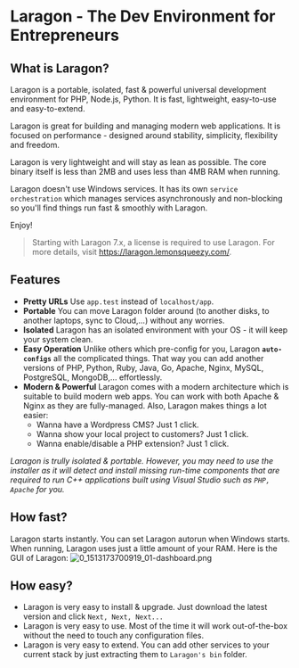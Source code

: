 # Laragon - The Dev Environment for Entrepreneurs

## What is Laragon?

Laragon is a portable, isolated, fast & powerful universal development environment for PHP, Node.js, Python. It is fast, lightweight, easy-to-use and easy-to-extend.

Laragon is great for building and managing modern web applications. It is focused on performance  - designed around stability, simplicity, flexibility and freedom.

Laragon is very lightweight and will stay as lean as possible. The core binary itself is less than 2MB and uses less than 4MB RAM when running.

Laragon doesn't use Windows services. It has its own `service orchestration` which manages services asynchronously and non-blocking so you'll find things run fast & smoothly with Laragon.

Enjoy!

> Starting with Laragon 7.x, a license is required to use Laragon. For more details, visit <https://laragon.lemonsqueezy.com/>.

## Features

- **Pretty URLs**
  Use `app.test` instead of `localhost/app`.
- **Portable**
  You can move Laragon folder around (to another disks, to another laptops, sync to Cloud,...) without any worries. 
- **Isolated**
  Laragon has an isolated environment with your OS - it will keep your system clean.
- **Easy Operation**
  Unlike others which pre-config for you, Laragon **`auto-configs`** all the complicated things. That way you can add another versions of PHP, Python, Ruby, Java, Go, Apache, Nginx, MySQL, PostgreSQL, MongoDB,... effortlessly.
- **Modern & Powerful**
  Laragon comes with a modern architecture which is suitable to build modern web apps. You can work with both Apache & Nginx as they are fully-managed.
  Also, Laragon makes things a lot easier:
  - Wanna have a Wordpress CMS? Just 1 click.
  - Wanna show your local project to customers? Just 1 click.  
  - Wanna enable/disable a PHP extension? Just 1 click.



*Laragon is trully isolated & portable. However, you may need to use the installer as it will detect and install missing run-time components that are required to run C++ applications built using Visual Studio such as `PHP, Apache` for you.*


## How fast?
Laragon starts instantly. You can set Laragon autorun when Windows starts. When running, Laragon uses just a little amount of your RAM.
Here is the GUI of Laragon:
![0_1513173700919_01-dashboard.png](https://i.imgur.com/0py3k1X.png) 

## How easy?
- Laragon is very easy to install & upgrade. Just download the latest version and click `Next, Next, Next...`
- Laragon is very easy to use. Most of the time it will work out-of-the-box without the need to touch any configuration files.
- Laragon is very easy to extend. You can add other services to your current stack by just extracting them to `Laragon's bin` folder.
